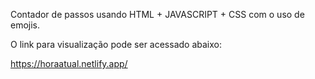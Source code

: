 Contador de passos usando HTML + JAVASCRIPT + CSS com o uso de emojis.

O link para visualização pode ser acessado abaixo:

https://horaatual.netlify.app/
